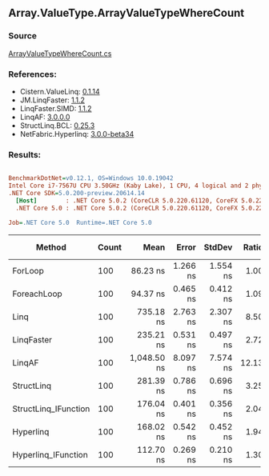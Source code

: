 ﻿## Array.ValueType.ArrayValueTypeWhereCount

### Source
[ArrayValueTypeWhereCount.cs](../LinqBenchmarks/Array/ValueType/ArrayValueTypeWhereCount.cs)

### References:
- Cistern.ValueLinq: [0.1.14](https://www.nuget.org/packages/Cistern.ValueLinq/0.1.14)
- JM.LinqFaster: [1.1.2](https://www.nuget.org/packages/JM.LinqFaster/1.1.2)
- LinqFaster.SIMD: [1.1.2](https://www.nuget.org/packages/LinqFaster.SIMD/1.0.3)
- LinqAF: [3.0.0.0](https://www.nuget.org/packages/LinqAF/3.0.0.0)
- StructLinq.BCL: [0.25.3](https://www.nuget.org/packages/StructLinq.BCL/0.25.3)
- NetFabric.Hyperlinq: [3.0.0-beta34](https://www.nuget.org/packages/NetFabric.Hyperlinq/3.0.0-beta34)

### Results:
``` ini

BenchmarkDotNet=v0.12.1, OS=Windows 10.0.19042
Intel Core i7-7567U CPU 3.50GHz (Kaby Lake), 1 CPU, 4 logical and 2 physical cores
.NET Core SDK=5.0.200-preview.20614.14
  [Host]        : .NET Core 5.0.2 (CoreCLR 5.0.220.61120, CoreFX 5.0.220.61120), X64 RyuJIT
  .NET Core 5.0 : .NET Core 5.0.2 (CoreCLR 5.0.220.61120, CoreFX 5.0.220.61120), X64 RyuJIT

Job=.NET Core 5.0  Runtime=.NET Core 5.0  

```
|               Method | Count |        Mean |    Error |   StdDev | Ratio | RatioSD |  Gen 0 | Gen 1 | Gen 2 | Allocated |
|--------------------- |------ |------------:|---------:|---------:|------:|--------:|-------:|------:|------:|----------:|
|              ForLoop |   100 |    86.23 ns | 1.266 ns | 1.554 ns |  1.00 |    0.00 |      - |     - |     - |         - |
|          ForeachLoop |   100 |    94.37 ns | 0.465 ns | 0.412 ns |  1.09 |    0.02 |      - |     - |     - |         - |
|                 Linq |   100 |   735.18 ns | 2.763 ns | 2.307 ns |  8.50 |    0.19 | 0.0153 |     - |     - |      32 B |
|           LinqFaster |   100 |   235.21 ns | 0.531 ns | 0.497 ns |  2.72 |    0.06 |      - |     - |     - |         - |
|               LinqAF |   100 | 1,048.50 ns | 8.097 ns | 7.574 ns | 12.13 |    0.29 |      - |     - |     - |         - |
|           StructLinq |   100 |   281.39 ns | 0.786 ns | 0.696 ns |  3.25 |    0.07 | 0.0305 |     - |     - |      64 B |
| StructLinq_IFunction |   100 |   176.04 ns | 0.401 ns | 0.356 ns |  2.04 |    0.04 |      - |     - |     - |         - |
|            Hyperlinq |   100 |   168.02 ns | 0.542 ns | 0.452 ns |  1.94 |    0.04 |      - |     - |     - |         - |
|  Hyperlinq_IFunction |   100 |   112.70 ns | 0.269 ns | 0.210 ns |  1.30 |    0.03 |      - |     - |     - |         - |

